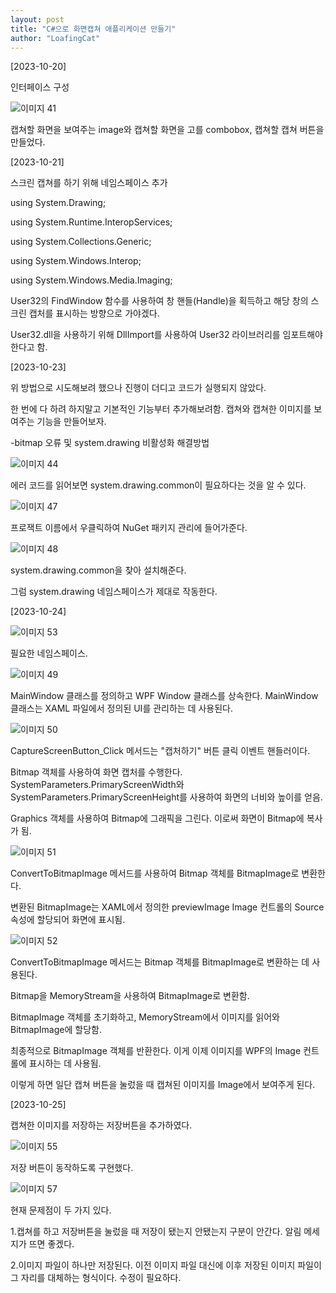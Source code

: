 ```yaml
---
layout: post
title: "C#으로 화면캡쳐 애플리케이션 만들기"
author: "LoafingCat"
---
```



[2023-10-20]

인터페이스 구성

![이미지 41](https://github.com/Loafingcat/JungolCodeTestLoafingcat/assets/98324619/457b8f7c-32ca-4ea5-90f5-3e44e0240c76)

캡쳐할 화면을 보여주는 image와 캡쳐할 화면을 고를 combobox, 캡쳐할 캡쳐 버튼을 만들었다.


[2023-10-21]

스크린 캡쳐를 하기 위해 네임스페이스 추가

using System.Drawing;

using System.Runtime.InteropServices;

using System.Collections.Generic;

using System.Windows.Interop;

using System.Windows.Media.Imaging;

User32의 FindWindow 함수를 사용하여 창 핸들(Handle)을 획득하고 해당 창의 스크린 캡처를 표시하는 방향으로 가야겠다.

User32.dll을 사용하기 위해 DllImport를 사용하여 User32 라이브러리를 임포트해야한다고 함.

[2023-10-23]

위 방법으로 시도해보려 했으나 진행이 더디고 코드가 실행되지 않았다. 

한 번에 다 하려 하지말고 기본적인 기능부터 추가해보려함. 캡쳐와 캡쳐한 이미지를 보여주는 기능을 만들어보자.

-bitmap 오류 및 system.drawing 비활성화 해결방법

![이미지 44](https://github.com/Loafingcat/JungolCodeTestLoafingcat/assets/98324619/1dbe37af-5f7b-4811-a578-a4b55883dbcf)

에러 코드를 읽어보면 system.drawing.common이 필요하다는 것을 알 수 있다.

![이미지 47](https://github.com/Loafingcat/JungolCodeTestLoafingcat/assets/98324619/e59d8215-e06f-4e45-966c-f8c731e0c1c3)

프로잭트 이름에서 우클릭하여 NuGet 패키지 관리에 들어가준다.

![이미지 48](https://github.com/Loafingcat/JungolCodeTestLoafingcat/assets/98324619/6d6de892-03f1-44c9-8c07-acf4fa262eba)

system.drawing.common을 찾아 설치해준다.

그럼 system.drawing 네임스페이스가 제대로 작동한다.

[2023-10-24]

![이미지 53](https://github.com/Loafingcat/JungolCodeTestLoafingcat/assets/98324619/dcccac4b-f8b2-4bac-98ba-f0cf74be5963)

필요한 네임스페이스.


![이미지 49](https://github.com/Loafingcat/JungolCodeTestLoafingcat/assets/98324619/7e687189-491e-4b77-bafd-8ebeda3f5501)

MainWindow 클래스를 정의하고 WPF Window 클래스를 상속한다. MainWindow 클래스는 XAML 파일에서 정의된 UI를 관리하는 데 사용된다.

![이미지 50](https://github.com/Loafingcat/JungolCodeTestLoafingcat/assets/98324619/a339a7b6-2e8a-468f-a067-901e0f022213)

CaptureScreenButton_Click 메서드는 "캡처하기" 버튼 클릭 이벤트 핸들러이다.

Bitmap 객체를 사용하여 화면 캡처를 수행한다. SystemParameters.PrimaryScreenWidth와 SystemParameters.PrimaryScreenHeight를 사용하여 화면의 너비와 높이를 얻음.

Graphics 객체를 사용하여 Bitmap에 그래픽을 그린다. 이로써 화면이 Bitmap에 복사가 됨.

![이미지 51](https://github.com/Loafingcat/JungolCodeTestLoafingcat/assets/98324619/c52e5fa5-5189-4060-96ed-2ec3d76dfcda)

ConvertToBitmapImage 메서드를 사용하여 Bitmap 객체를 BitmapImage로 변환한다.

변환된 BitmapImage는 XAML에서 정의한 previewImage Image 컨트롤의 Source 속성에 할당되어 화면에 표시됨.

![이미지 52](https://github.com/Loafingcat/JungolCodeTestLoafingcat/assets/98324619/1d7d1c27-72d2-4f15-b4e1-bdcd83da8a2e)

ConvertToBitmapImage 메서드는 Bitmap 객체를 BitmapImage로 변환하는 데 사용된다.

Bitmap을 MemoryStream을 사용하여 BitmapImage로 변환함.

BitmapImage 객체를 초기화하고, MemoryStream에서 이미지를 읽어와 BitmapImage에 할당함.

최종적으로 BitmapImage 객체를 반환한다. 이게 이제 이미지를 WPF의 Image 컨트롤에 표시하는 데 사용됨.

이렇게 하면 일단 캡쳐 버튼을 눌렀을 때 캡쳐된 이미지를 Image에서 보여주게 된다.

[2023-10-25]

캡쳐한 이미지를 저장하는 저장버튼을 추가하였다.

![이미지 55](https://github.com/Loafingcat/JungolCodeTestLoafingcat/assets/98324619/53331ce2-9686-48f9-b1fe-858f37b8191a)

저장 버튼이 동작하도록 구현했다.


![이미지 57](https://github.com/Loafingcat/JungolCodeTestLoafingcat/assets/98324619/5b2c81d2-d06e-4935-9753-001dab380767)

현재 문제점이 두 가지 있다.

1.캡쳐를 하고 저장버튼을 눌렀을 때 저장이 됐는지 안됐는지 구분이 안간다. 알림 메세지가 뜨면 좋겠다.

2.이미지 파일이 하나만 저장된다. 이전 이미지 파일 대신에 이후 저장된 이미지 파일이 그 자리를 대체하는 형식이다. 수정이 필요하다.